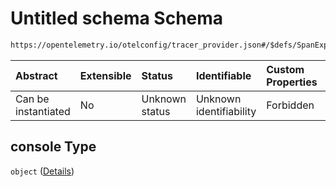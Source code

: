 # Untitled schema Schema

```txt
https://opentelemetry.io/otelconfig/tracer_provider.json#/$defs/SpanExporter/properties/console
```



| Abstract            | Extensible | Status         | Identifiable            | Custom Properties | Additional Properties | Access Restrictions | Defined In                                                                       |
| :------------------ | :--------- | :------------- | :---------------------- | :---------------- | :-------------------- | :------------------ | :------------------------------------------------------------------------------- |
| Can be instantiated | No         | Unknown status | Unknown identifiability | Forbidden         | Forbidden             | none                | [tracer\_provider.json\*](../schema/tracer_provider.json "open original schema") |

## console Type

`object` ([Details](common-defs-consoleexporter.md))
